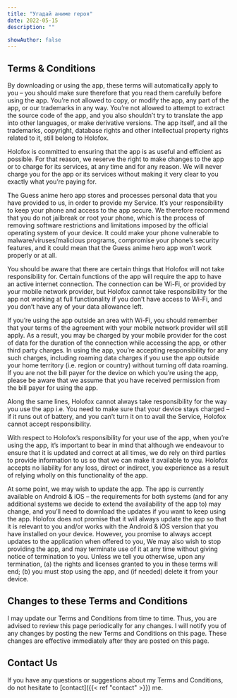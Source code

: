 ```yaml
---
title: "Угадай аниме героя"
date: 2022-05-15
description: ""

showAuthor: false
---
```


## Terms & Conditions

By downloading or using the app, these terms will automatically apply to you – you should make sure therefore that you
read them carefully before using the app. You’re not allowed to copy, or modify the app, any part of the app, or our
trademarks in any way. You’re not allowed to attempt to extract the source code of the app, and you also shouldn’t try
to translate the app into other languages, or make derivative versions. The app itself, and all the trademarks,
copyright, database rights and other intellectual property rights related to it, still belong to Holofox.

Holofox is committed to ensuring that the app is as useful and efficient as possible. For that reason, we reserve the
right to make changes to the app or to charge for its services, at any time and for any reason. We will never charge you
for the app or its services without making it very clear to you exactly what you’re paying for.

The Guess anime hero app stores and processes personal data that you have provided to us, in order to provide my
Service. It’s your responsibility to keep your phone and access to the app secure. We therefore recommend that you do
not jailbreak or root your phone, which is the process of removing software restrictions and limitations imposed by the
official operating system of your device. It could make your phone vulnerable to malware/viruses/malicious programs,
compromise your phone’s security features, and it could mean that the Guess anime hero app won’t work properly or at
all.

You should be aware that there are certain things that Holofox will not take responsibility for. Certain functions of
the app will require the app to have an active internet connection. The connection can be Wi-Fi, or provided by your
mobile network provider, but Holofox cannot take responsibility for the app not working at full functionality if you
don’t have access to Wi-Fi, and you don’t have any of your data allowance left.

If you’re using the app outside an area with Wi-Fi, you should remember that your terms of the agreement with your
mobile network provider will still apply. As a result, you may be charged by your mobile provider for the cost of data
for the duration of the connection while accessing the app, or other third party charges. In using the app, you’re
accepting responsibility for any such charges, including roaming data charges if you use the app outside your home
territory (i.e. region or country) without turning off data roaming. If you are not the bill payer for the device on
which you’re using the app, please be aware that we assume that you have received permission from the bill payer for
using the app.

Along the same lines, Holofox cannot always take responsibility for the way you use the app i.e. You need to make sure
that your device stays charged – if it runs out of battery, and you can’t turn it on to avail the Service, Holofox
cannot accept responsibility.

With respect to Holofox’s responsibility for your use of the app, when you’re using the app, it’s important to bear in
mind that although we endeavour to ensure that it is updated and correct at all times, we do rely on third parties to
provide information to us so that we can make it available to you. Holofox accepts no liability for any loss, direct or
indirect, you experience as a result of relying wholly on this functionality of the app.

At some point, we may wish to update the app. The app is currently available on Android & iOS – the requirements for
both systems (and for any additional systems we decide to extend the availability of the app to) may change, and you’ll
need to download the updates if you want to keep using the app. Holofox does not promise that it will always update the
app so that it is relevant to you and/or works with the Android & iOS version that you have installed on your device.
However, you promise to always accept updates to the application when offered to you, We may also wish to stop providing
the app, and may terminate use of it at any time without giving notice of termination to you. Unless we tell you
otherwise, upon any termination, (a) the rights and licenses granted to you in these terms will end; (b) you must stop
using the app, and (if needed) delete it from your device.

## Changes to these Terms and Conditions

I may update our Terms and Conditions from time to time. Thus, you are advised to review this page periodically for any
changes. I will notify you of any changes by posting the new Terms and Conditions on this page. These changes are
effective immediately after they are posted on this page.

## Contact Us

If you have any questions or suggestions about my Terms and Conditions, do not hesitate to [contact]({{< ref "contact" >}}) me.